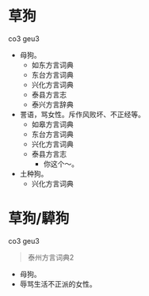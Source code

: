 # 草狗
co3 geu3
+ 母狗。
  * 如东方言词典
  * 东台方言词典
  * 兴化方言词典
  * 泰县方言志
  * 泰兴方言辞典
+ 詈语，骂女性。斥作风败坏、不正经等。
  * 如皋方言词典
  * 东台方言词典
  * 兴化方言词典
  * 泰县方言志
    - 你这个～。
+ 土种狗。
  * 兴化方言词典

# 草狗/騲狗
co3 geu3
> 泰州方言词典2
- 母狗。
- 辱骂生活不正派的女性。
